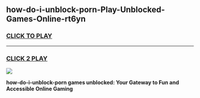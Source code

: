 
## how-do-i-unblock-porn-Play-Unblocked-Games-Online-rt6yn
<h3>
<a href="https://premium76.site?title=how-do-i-unblock-porn&ref=25A">CLICK TO PLAY</a></h3>
<hr>

<h3>
<a href="https://premium76.site?title=how-do-i-unblock-porn&ref=25A">CLICK 2 PLAY</a>
  
</h3>

<a href="https://premium76.site?title=how-do-i-unblock-porn&ref=25A"><img src="https://clearcache.store/games.png"></a>


**how-do-i-unblock-porn games unblocked: Your Gateway to Fun and Accessible Online Gaming**
